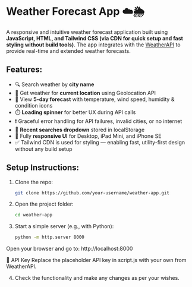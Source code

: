 # Weather Forecast App ☁️🌦️

A responsive and intuitive weather forecast application built using **JavaScript, HTML, and Tailwind CSS (via CDN for quick setup and fast styling without build tools)**. The app integrates with the [WeatherAPI](https://www.weatherapi.com/) to provide real-time and extended weather forecasts.

## Features:
- 🔍 Search weather by **city name**
- 📍 Get weather for **current location** using Geolocation API
- 🔄 View **5-day forecast** with temperature, wind speed, humidity & condition icons
- ⏱️ **Loading spinner** for better UX during API calls
- ❗ Graceful error handling for API failures, invalid cities, or no internet
- 📌 **Recent searches dropdown** stored in localStorage
- 📱 Fully **responsive UI** for Desktop, iPad Mini, and iPhone SE
- ✅ Tailwind CDN is used for styling — enabling fast, utility-first design without any build setup

## Setup Instructions:
1. Clone the repo:
   ```bash
   git clone https://github.com/your-username/weather-app.git

2. Open the project folder:
   ```bash
   cd weather-app

3. Start a simple server (e.g., with Python):
   ```bash
   python -m http.server 8000

Open your browser and go to: http://localhost:8000

🔑 API Key
Replace the placeholder API key in script.js with your own from WeatherAPI.

4. Check the functionality and make any changes as per your wishes.